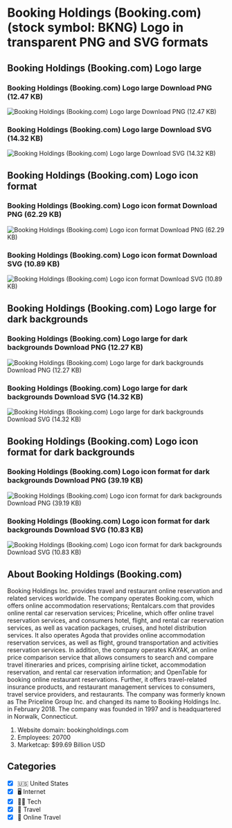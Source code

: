 # Booking Holdings (Booking.com) (stock symbol: BKNG) Logo in transparent PNG and SVG formats

## Booking Holdings (Booking.com) Logo large

### Booking Holdings (Booking.com) Logo large Download PNG (12.47 KB)

![Booking Holdings (Booking.com) Logo large Download PNG (12.47 KB)](/img/orig/BKNG_BIG-2b0e2680.png)

### Booking Holdings (Booking.com) Logo large Download SVG (14.32 KB)

![Booking Holdings (Booking.com) Logo large Download SVG (14.32 KB)](/img/orig/BKNG_BIG-49fdf88d.svg)

## Booking Holdings (Booking.com) Logo icon format

### Booking Holdings (Booking.com) Logo icon format Download PNG (62.29 KB)

![Booking Holdings (Booking.com) Logo icon format Download PNG (62.29 KB)](/img/orig/BKNG-dc9c371c.png)

### Booking Holdings (Booking.com) Logo icon format Download SVG (10.89 KB)

![Booking Holdings (Booking.com) Logo icon format Download SVG (10.89 KB)](/img/orig/BKNG-5365160b.svg)

## Booking Holdings (Booking.com) Logo large for dark backgrounds

### Booking Holdings (Booking.com) Logo large for dark backgrounds Download PNG (12.27 KB)

![Booking Holdings (Booking.com) Logo large for dark backgrounds Download PNG (12.27 KB)](/img/orig/BKNG_BIG.D-cf4dc54b.png)

### Booking Holdings (Booking.com) Logo large for dark backgrounds Download SVG (14.32 KB)

![Booking Holdings (Booking.com) Logo large for dark backgrounds Download SVG (14.32 KB)](/img/orig/BKNG_BIG.D-6164a897.svg)

## Booking Holdings (Booking.com) Logo icon format for dark backgrounds

### Booking Holdings (Booking.com) Logo icon format for dark backgrounds Download PNG (39.19 KB)

![Booking Holdings (Booking.com) Logo icon format for dark backgrounds Download PNG (39.19 KB)](/img/orig/BKNG.D-d42267fe.png)

### Booking Holdings (Booking.com) Logo icon format for dark backgrounds Download SVG (10.83 KB)

![Booking Holdings (Booking.com) Logo icon format for dark backgrounds Download SVG (10.83 KB)](/img/orig/BKNG.D-d61672fe.svg)

## About Booking Holdings (Booking.com)

Booking Holdings Inc. provides travel and restaurant online reservation and related services worldwide. The company operates Booking.com, which offers online accommodation reservations; Rentalcars.com that provides online rental car reservation services; Priceline, which offer online travel reservation services, and consumers hotel, flight, and rental car reservation services, as well as vacation packages, cruises, and hotel distribution services. It also operates Agoda that provides online accommodation reservation services, as well as flight, ground transportation and activities reservation services. In addition, the company operates KAYAK, an online price comparison service that allows consumers to search and compare travel itineraries and prices, comprising airline ticket, accommodation reservation, and rental car reservation information; and OpenTable for booking online restaurant reservations. Further, it offers travel-related insurance products, and restaurant management services to consumers, travel service providers, and restaurants. The company was formerly known as The Priceline Group Inc. and changed its name to Booking Holdings Inc. in February 2018. The company was founded in 1997 and is headquartered in Norwalk, Connecticut.

1. Website domain: bookingholdings.com
2. Employees: 20700
3. Marketcap: $99.69 Billion USD


## Categories
- [x] 🇺🇸 United States
- [x] 🖥️ Internet
- [x] 👩‍💻 Tech
- [x] 🌴 Travel
- [x] 🌴 Online Travel
